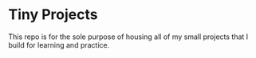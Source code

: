 # Tiny Projects

This repo is for the sole purpose of housing all of my small projects that I build for learning and practice.
